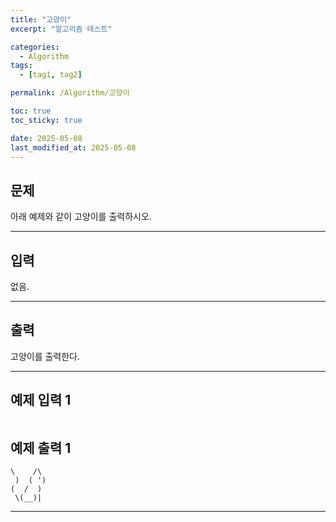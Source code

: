 ```yaml
---
title: "고양이"
excerpt: "알고리즘 테스트"

categories:
  - Algorithm
tags:
  - [tag1, tag2]

permalink: /Algorithm/고양이

toc: true
toc_sticky: true

date: 2025-05-08
last_modified_at: 2025-05-08
---
```


## 문제

아래 예제와 같이 고양이를 출력하시오.

---

## 입력

없음.

---

## 출력

고양이를 출력한다.

---

## 예제 입력 1

```

```

## 예제 출력 1

```
\    /\
 )  ( ')
(  /  )
 \(__)|
```

---